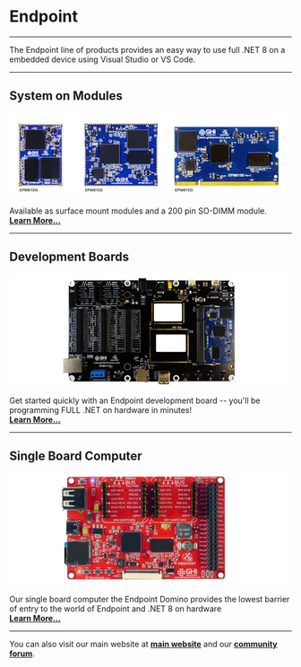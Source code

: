 # Endpoint
---
The Endpoint line of products provides an easy way to use full .NET 8 on a embedded device using Visual Studio or VS Code.

---
## System on Modules
[![SITCore SoMs](images/endpoint-soms.png)](som.md)

Available as surface mount modules and a 200 pin SO-DIMM module. </br> [**Learn More...**](som.md) 

---
## Development Boards
[![SITCore Dev Board](images/endpoint-dev-board.png)](dev.md) 

Get started quickly with an Endpoint development board -- you'll be programming FULL .NET on hardware in minutes! </br> [**Learn More...**](dev.md) 

---
## Single Board Computer
[![Single Board Computer](images/endpoint-domino.png)](sbc.md)

Our single board computer the Endpoint Domino provides the lowest barrier of entry to the world of Endpoint and .NET 8 on hardware </br> [**Learn More...**](sbc.md)

---
You can also visit our main website at [**main website**](http://www.ghielectronics.com) and our  [**community forum**](https://forums.ghielectronics.com/).